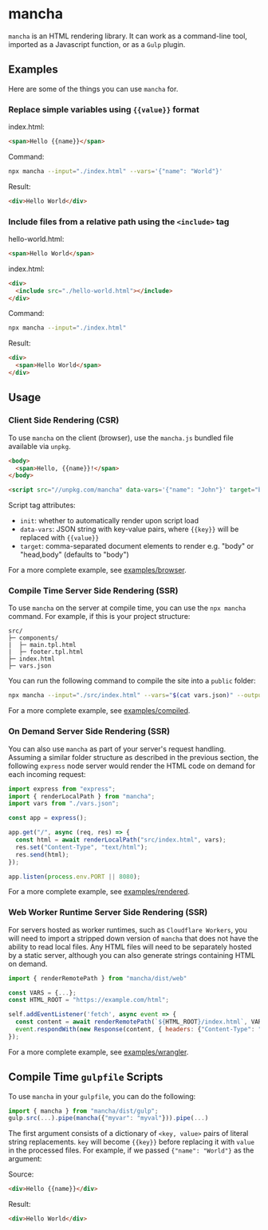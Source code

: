 # mancha

`mancha` is an HTML rendering library. It can work as a command-line tool, imported as a Javascript
function, or as a `Gulp` plugin.

## Examples

Here are some of the things you can use `mancha` for.

### Replace simple variables using `{{value}}` format

index.html:

```html
<span>Hello {{name}}</span>
```

Command:

```bash
npx mancha --input="./index.html" --vars='{"name": "World"}'
```

Result:

```html
<div>Hello World</div>
```

### Include files from a relative path using the `<include>` tag

hello-world.html:

```html
<span>Hello World</span>
```

index.html:

```html
<div>
  <include src="./hello-world.html"></include>
</div>
```

Command:

```bash
npx mancha --input="./index.html"
```

Result:

```html
<div>
  <span>Hello World</span>
</div>
```

## Usage

### Client Side Rendering (CSR)

To use `mancha` on the client (browser), use the `mancha.js` bundled file available via `unpkg`.

```html
<body>
  <span>Hello, {{name}}!</span>
</body>

<script src="//unpkg.com/mancha" data-vars='{"name": "John"}' target="body" init></script>
```

Script tag attributes:

- `init`: whether to automatically render upon script load
- `data-vars`: JSON string with key-value pairs, where `{{key}}` will be replaced with `{{value}}`
- `target`: comma-separated document elements to render e.g. "body" or "head,body" (defaults to "body")

For a more complete example, see [examples/browser](./examples/browser).

### Compile Time Server Side Rendering (SSR)

To use `mancha` on the server at compile time, you can use the `npx mancha` command. For example,
if this is your project structure:

```
src/
├─ components/
|  ├─ main.tpl.html
|  ├─ footer.tpl.html
├─ index.html
├─ vars.json
```

You can run the following command to compile the site into a `public` folder:

```bash
npx mancha --input="./src/index.html" --vars="$(cat vars.json)" --output="./public"
```

For a more complete example, see [examples/compiled](./examples/compiled).

### On Demand Server Side Rendering (SSR)

You can also use `mancha` as part of your server's request handling. Assuming a similar folder
structure as described in the previous section, the following `express` node server would render
the HTML code on demand for each incoming request:

```js
import express from "express";
import { renderLocalPath } from "mancha";
import vars from "./vars.json";

const app = express();

app.get("/", async (req, res) => {
  const html = await renderLocalPath("src/index.html", vars);
  res.set("Content-Type", "text/html");
  res.send(html);
});

app.listen(process.env.PORT || 8080);
```

For a more complete example, see [examples/rendered](./examples/rendered).

### Web Worker Runtime Server Side Rendering (SSR)

For servers hosted as worker runtimes, such as `Cloudflare Workers`, you will need to import a
stripped down version of `mancha` that does not have the ability to read local files. Any HTML files
will need to be separately hosted by a static server, although you can also generate strings
containing HTML on demand.

```js
import { renderRemotePath } from "mancha/dist/web"

const VARS = {...};
const HTML_ROOT = "https://example.com/html";

self.addEventListener('fetch', async event => {
  const content = await renderRemotePath(`${HTML_ROOT}/index.html`, VARS);
  event.respondWith(new Response(content, { headers: {"Content-Type": "text/html"} }))
});
```

For a more complete example, see [examples/wrangler](./examples/wrangler).

## Compile Time `gulpfile` Scripts

To use `mancha` in your `gulpfile`, you can do the following:

```js
import { mancha } from "mancha/dist/gulp";
gulp.src(...).pipe(mancha({"myvar": "myval"})).pipe(...)
```

The first argument consists of a dictionary of `<key, value>` pairs of literal string replacements.
`key` will become `{{key}}` before replacing it with `value` in the processed files. For example,
if we passed `{"name": "World"}` as the argument:

Source:

```html
<div>Hello {{name}}</div>
```

Result:

```html
<div>Hello World</div>
```
